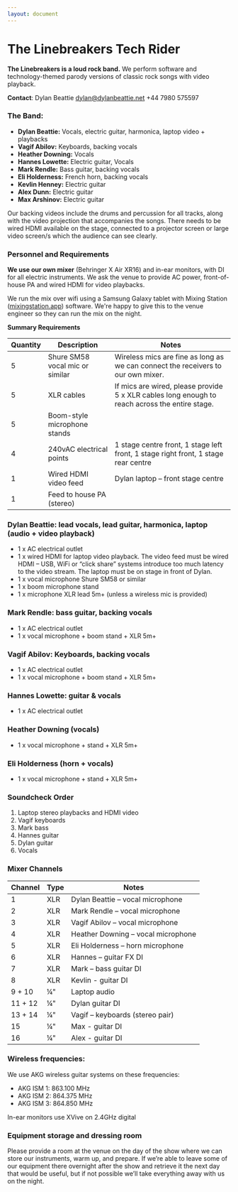 ```yaml
---
layout: document
---
```

# The Linebreakers Tech Rider

**The Linebreakers is a loud rock band.** We perform software and technology-themed parody versions of classic rock songs with video playback.

**Contact**: Dylan Beattie dylan@dylanbeattie.net +44 7980 575597

### The Band:

* **Dylan Beattie:** Vocals, electric guitar, harmonica, laptop video + playbacks
* **Vagif Abilov:** Keyboards, backing vocals
* **Heather Downing:** Vocals
* **Hannes Lowette:** Electric guitar, Vocals
* **Mark Rendle:** Bass guitar, backing vocals
* **Eli Holderness:** French horn, backing vocals
* **Kevlin Henney:** Electric guitar
* **Alex Dunn:** Electric guitar
* **Max Arshinov:** Electric guitar

Our backing videos include the drums and percussion for all tracks, along with the video projection that accompanies the songs. There needs to be wired HDMI available on the stage, connected to a projector screen or large video screen/s which the audience can see clearly.

### Personnel and Requirements

**We use our own mixer** (Behringer X Air XR16) and in-ear monitors, with DI for all electric instruments. We ask the venue to provide AC power, front-of-house PA and wired HDMI for video playbacks.

We run the mix over wifi using a Samsung Galaxy tablet with Mixing Station ([mixingstation.app](https://mixingstation.app/)) software.  We're happy to give this to the venue engineer so they can run the mix on the night.

**Summary Requirements**

| Quantity | Description                     | Notes                                                                                          |
| -------- | ------------------------------- | ---------------------------------------------------------------------------------------------- |
| 5        | Shure SM58 vocal mic or similar | Wireless mics are fine as long as we can connect the receivers to our own mixer.               |
| 5        | XLR cables                      | If mics are wired, please provide 5 x XLR cables long enough to reach across the entire stage. |
| 5        | Boom-style microphone stands    |                                                                                                |
| 4        | 240vAC electrical points        | 1 stage centre front, 1 stage left front, 1 stage right front, 1 stage rear centre             |
| 1        | Wired HDMI video feed           | Dylan laptop – front stage centre                                                              |
| 1        | Feed to house PA (stereo)       |                                                                                                |


### Dylan Beattie: lead vocals, lead guitar, harmonica, laptop (audio + video playback)
* 1 x AC electrical outlet
* 1 x wired HDMI for laptop video playback. The video feed must be wired HDMI – USB, WiFi or “click share” systems introduce too much latency to the video stream. The laptop must be on stage in front of Dylan.
* 1 x vocal microphone Shure SM58 or similar
* 1 x boom microphone stand
* 1 x microphone XLR lead 5m+ (unless a wireless mic is provided)

### Mark Rendle: bass guitar, backing vocals
* 1 x AC electrical outlet
* 1 x vocal microphone + boom stand + XLR 5m+

### Vagif Abilov: Keyboards, backing vocals
* 1 x AC electrical outlet
* 1 x vocal microphone + boom stand + XLR 5m+

### Hannes Lowette: guitar & vocals
* 1 x AC electrical outlet

### Heather Downing (vocals)
* 1 x vocal microphone + stand + XLR 5m+

### Eli Holderness (horn + vocals)
* 1 x vocal microphone + stand + XLR 5m+

### Soundcheck Order

1. Laptop stereo playbacks and HDMI video
2. Vagif keyboards
3. Mark bass
4. Hannes guitar
5. Dylan guitar
6. Vocals

### Mixer Channels

| Channel | Type | Notes                              |
| ------- | ---- | ---------------------------------- |
| 1       | XLR  | Dylan Beattie – vocal microphone   |
| 2       | XLR  | Mark Rendle – vocal microphone     |
| 3       | XLR  | Vagif Abilov – vocal microphone    |
| 4       | XLR  | Heather Downing – vocal microphone |
| 5       | XLR  | Eli Holderness – horn microphone   |
| 6       | XLR  | Hannes – guitar FX DI              |
| 7       | XLR  | Mark – bass guitar DI              |
| 8       | XLR  | Kevlin - guitar DI                 |
| 9 + 10  | ¼"   | Laptop audio                       |
| 11 + 12 | ¼"   | Dylan guitar DI                    |
| 13 + 14 | ¼"   | Vagif – keyboards (stereo pair)    |
| 15      | ¼"   | Max - guitar DI                    |
| 16      | ¼"   | Alex - guitar DI                   |


### Wireless frequencies:

We use AKG wireless guitar systems on these frequencies:

* AKG ISM 1: 863.100 MHz
* AKG ISM 2: 864.375 MHz
* AKG ISM 3: 864.850 MHz

In-ear monitors use XVive on 2.4GHz digital

### Equipment storage and dressing room

Please provide a room at the venue on the day of the show where we can store our instruments, warm up, and prepare. If we’re able to leave some of our equipment there overnight after the show and retrieve it the next day that would be useful, but if not possible we’ll take everything away with us on the night.